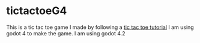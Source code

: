 # tictactoeG4
This is a tic tac toe game I made by following a [tic tac toe tutorial](https://www.youtube.com/watch?v=w6leMEr1aGo) I am using godot 4 to make the game. I am using godot 4.2
